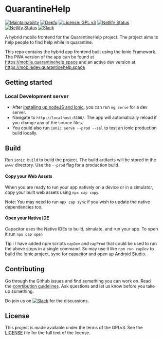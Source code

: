 # QuarantineHelp

[![Maintainability](https://api.codeclimate.com/v1/badges/0184dd0103afb39b9b36/maintainability)](https://codeclimate.com/github/Quarantine-Help/quarantine-help-hybrid/maintainability)
[![Depfu](https://badges.depfu.com/badges/8bf41f1c7aea414b96f712e8d77f86be/count.svg)](https://depfu.com/github/Quarantine-Help/quarantine-help-hybrid?project_id=11656)
[![License: GPL v3](https://img.shields.io/badge/License-GPL%20v3-blue.svg)](https://www.gnu.org/licenses/gpl-3.0)
[![Netlify Status](https://img.shields.io/netlify/c3bf37cb-7592-4f95-8e89-c2636bfd9bf0?label=netlify%20live)](https://app.netlify.com/sites/qhmobile/deploys)
[![Netlify Status](https://img.shields.io/netlify/5b4633d8-6473-4c15-bed7-acf6b442adf1?label=netlify%20dev)](https://app.netlify.com/sites/qhmobiledev/deploys)
[![Slack](https://cdn.brandfolder.io/5H442O3W/as/pl546j-7le8zk-ex8w65/Slack_RGB.auto?width=78&height=20)][slack-invite]

A hybrid mobile frontend for the QuarantineHelp project. The project aims to help people to find help while in quarantine.

This repo contains the hybrid app frontend built using the Ionic Framework. The PWA version of the app can be found at https://mobile.quarantinehelp.space and an active dev version at https://mobiledev.quarantinehelp.space

## Getting started

### Local Development server

- After [installing up nodeJS and Ionic](https://ionicframework.com/docs/installation/cli), you can run `ng serve` for a dev server.
- Navigate to `http://localhost:8100/`. The app will automatically reload if you change any of the source files.
- You could also run `ionic serve --prod --ssl` to test an ionic production build locally.

## Build

Run `ionic build` to build the project. The build artifacts will be stored in the `www/` directory. Use the `--prod` flag for a production build.

#### Copy your Web Assets

When you are ready to run your app natively on a device or in a simulator, copy your built web assets using `npx cap copy`.

Note: You may need to run `npx cap sync` if you wish to update the native dependencies too.

#### Open your Native IDE

Capacitor uses the Native IDEs to build, simulate, and run your app. To open it run `npx cap open`

Tip : I have added npm scripts `capDev` and `capProd` that could be used to run the above steps in a single command. So may use it like `npm run capDev` to build the Ionic project, sync for capacitor and open up Android Studio.

## Contributing

Go through the Github issues and find something you can work on. Read the [conrtibution guidelines](https://github.com/Quarantine-Help/quarantine-help-hybrid/blob/master/CONTRIBUTING.md). Ask questions and let us know before you take up something. 

Do join us on [![Slack](https://cdn.brandfolder.io/5H442O3W/as/pl546j-7le8zk-ex8w65/Slack_RGB.auto?width=78&height=20)][slack-invite] for the discussions.

## License

This project is made available under the terms of the GPLv3. See the [LICENSE][license] file for the full text of the license.

[license]: https://github.com/Quarantine-Help/quarantine-help-hybrid/blob/master/LICENSE
[slack-invite]: https://join.slack.com/t/quarantinehelp/shared_invite/zt-d0259x7q-BiC_viQhLRoQqqc5j~P0uw
